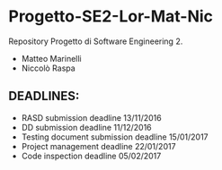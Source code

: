# Progetto-SE2-Lor-Mat-Nic
Repository Progetto di Software Engineering 2.

- Matteo Marinelli
- Niccolò Raspa


## DEADLINES:

- RASD submission deadline 13/11/2016
- DD submission deadline 11/12/2016
- Testing document submission deadline 15/01/2017
- Project management deadline 22/01/2017
- Code inspection deadline 05/02/2017

